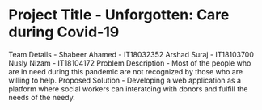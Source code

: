 # Project Title - Unforgotten: Care during Covid-19
Team Details -    Shabeer Ahamed - IT18032352
                  Arshad Suraj   - IT18103700
                  Nusly Nizam    - IT18104172
Problem Description - Most of the people who are in need during this pandemic are not recognized by those who are willing to                         help.
Proposed Solution - Developing a web application as a platform where social workers can interatcing with donors and fulfill                       the needs of the needy.
